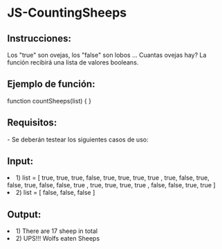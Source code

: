 <h1>JS-CountingSheeps</h1>
<h2>Instrucciones:</h2> 

Los "true" son ovejas, los "false" son lobos ... Cuantas ovejas hay? La función recibirá una lista de valores booleans.

<h2>Ejemplo de función:</h2>
function countSheeps(list) { }

<h2>Requisitos:</h2>
- Se deberán testear los siguientes casos de uso:

<h2>Input:</h2>
<li>1) list = [ true,  true,  true,  false, true,  true,  true,  true , true,  false, true,  false, true,  false, false, true , true,  true,  true,  true , false, false, true,  true ]</li>
<li>2) list = [ false, false, false ]</li>

<h2>Output:</h2>
<li>1) There are 17 sheep in total</li>
<li>2) UPS!!! Wolfs eaten Sheeps</li>

